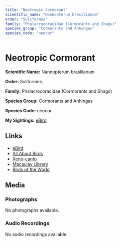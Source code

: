 ```yaml
---
title: "Neotropic Cormorant"
scientific_name: "Nannopterum brasilianum"
order: "Suliformes"
family: "Phalacrocoracidae (Cormorants and Shags)"
species_group: "Cormorants and Anhingas"
species_code: "neocor"
---
```


# Neotropic Cormorant

**Scientific Name:** Nannopterum brasilianum

**Order:** Suliformes

**Family:** Phalacrocoracidae (Cormorants and Shags)

**Species Group:** Cormorants and Anhingas

**Species Code:** neocor

**My Sightings:** [eBird](https://ebird.org/lifelist?r=world&time=life&spp=neocor)

## Links
* [eBird](https://ebird.org/species/neocor) 
* [All About Birds](https://www.allaboutbirds.org/guide/neocor) 
* [Xeno-canto](https://www.xeno-canto.org/species/nannopterum-brasilianum) 
* [Macaulay Library](https://search.macaulaylibrary.org/catalog?taxonCode=neocor&sort=rating_rank_desc)
* [Birds of the World](https://birdsoftheworld.org/bow/species/neocor)

## Media
### Photographs
No photographs available.

### Audio Recordings
No audio recordings available.
